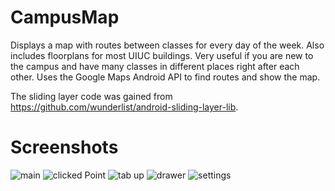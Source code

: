 # CampusMap

Displays a map with routes between classes for every day of the week. Also includes floorplans for most UIUC buildings. Very useful if you are new to the campus and have many classes in different places right after each other. Uses the Google Maps Android API to find routes and show the map.

The sliding layer code was gained from https://github.com/wunderlist/android-sliding-layer-lib.

# Screenshots
![main](http://i.imgur.com/oht1Tpg.png)
![clicked Point](http://i.imgur.com/yTHLYwA.png)
![tab up](http://i.imgur.com/xXYrIsu.png)
![drawer](http://i.imgur.com/9Au8OwL.png)
![settings](http://i.imgur.com/PDjX0t5.png)